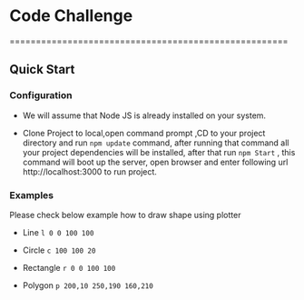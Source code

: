 # Code Challenge
=====================================================

## Quick Start

### Configuration

* We will assume that Node JS is already installed on your system.

* Clone Project to local,open command prompt ,CD to your project directory and run ```npm update``` command, after running that command all your project dependencies will be installed, after that run ```npm Start``` , this command will boot up the server, open browser and enter following url http://localhost:3000 to run project. 


### Examples

Please check below example how to draw shape using plotter

* Line
    ```l 0 0 100 100```

* Circle
    ```c 100 100 20```

* Rectangle
    ```r 0 0 100 100```

* Polygon
    ```p 200,10 250,190 160,210```
